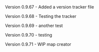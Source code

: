 Version 0.9.67 - Added a version tracker file

Version 0.9.68 - Testing the tracker

Version 0.9.69 - another test

Version 0.9.70 - testing

Version 0.9.71 - WIP map creator

